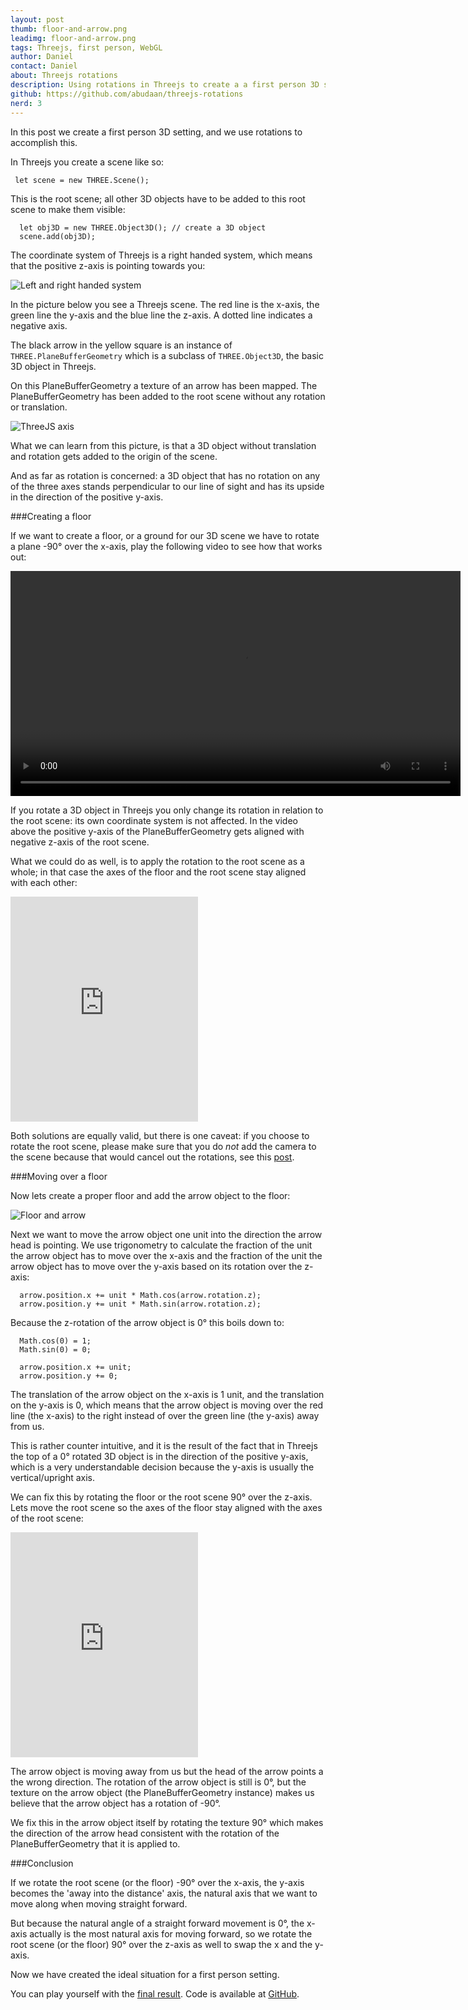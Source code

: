 ```yaml
---
layout: post
thumb: floor-and-arrow.png
leadimg: floor-and-arrow.png
tags: Threejs, first person, WebGL
author: Daniel
contact: Daniel
about: Threejs rotations
description: Using rotations in Threejs to create a a first person 3D setting.
github: https://github.com/abudaan/threejs-rotations
nerd: 3
---
```


In this post we create a first person 3D setting, and we use rotations to accomplish this.

In Threejs you create a scene like so:

~~~
 let scene = new THREE.Scene();
~~~

This is the root scene; all other 3D objects have to be added to this root scene to make them visible:

~~~
  let obj3D = new THREE.Object3D(); // create a 3D object
  scene.add(obj3D);
~~~

The coordinate system of Threejs is a right handed system, which means that the positive z-axis is pointing towards you:

![Left and right handed system](/assets/img/blog/left-and-right-handed-system.gif)

In the picture below you see a Threejs scene. The red line is the x-axis, the green line the y-axis and the blue line the z-axis. A dotted line indicates a negative axis.

The black arrow in the yellow square is an instance of `THREE.PlaneBufferGeometry` which is a subclass of `THREE.Object3D`, the basic 3D object in Threejs.

On this PlaneBufferGeometry a texture of an arrow has been mapped. The PlaneBufferGeometry has been added to the root scene without any rotation or translation.

![ThreeJS axis](/assets/img/blog/threejs-axis.jpg)

What we can learn from this picture, is that a 3D object without translation and rotation gets added to the origin of the scene.

And as far as rotation is concerned: a 3D object that has no rotation on any of the three axes stands perpendicular to our line of sight and has its upside in the direction of the positive y-axis.

###Creating a floor

If we want to create a floor, or a ground for our 3D scene we have to rotate a plane -90° over the x-axis, play the following video to see how that works out:

<video height="360" controls>
  <source src="http://data.tweedegolf.nl/videos/plane_rotation.mp4#t=0.07" type="video/mp4">
</video>

If you rotate a 3D object in Threejs you only change its rotation in relation to the root scene: its own coordinate system is not affected. In the video above the positive y-axis of the PlaneBufferGeometry gets aligned with negative z-axis of the root scene.

What we could do as well, is to apply the rotation to the root scene as a whole; in that case the axes of the floor and the root scene stay aligned with each other:

<iframe src="https://player.vimeo.com/video/127927799" height="360" frameborder="0" webkitallowfullscreen mozallowfullscreen allowfullscreen></iframe>

Both solutions are equally valid, but there is one caveat: if you choose to rotate the root scene, please make sure that you do *not* add the camera to the scene because that would cancel out the rotations, see this [post](/2015/04/03/webvr-and-threejs/#camera).

###Moving over a floor

Now lets create a proper floor and add the arrow object to the floor:

![Floor and arrow](/assets/img/blog/floor-and-arrow.png)

Next we want to move the arrow object one unit into the direction the arrow head is pointing. We use trigonometry to calculate the fraction of the unit the arrow object has to move over the x-axis and the fraction of the unit the arrow object has to move over the y-axis based on its rotation over the z-axis:

~~~
  arrow.position.x += unit * Math.cos(arrow.rotation.z);
  arrow.position.y += unit * Math.sin(arrow.rotation.z);
~~~

Because the z-rotation of the arrow object is 0° this boils down to:

~~~
  Math.cos(0) = 1;
  Math.sin(0) = 0;

  arrow.position.x += unit;
  arrow.position.y += 0;
~~~

The translation of the arrow object on the x-axis is 1 unit, and the translation on the y-axis is 0, which means that the arrow object is moving over the red line (the x-axis) to the right instead of over the green line (the y-axis) away from us.

This is rather counter intuitive, and it is the result of the fact that in Threejs the top of a 0° rotated 3D object is in the direction of the positive y-axis, which is a very understandable decision because the y-axis is usually the vertical/upright axis.

We can fix this by rotating the floor or the root scene 90° over the z-axis. Lets move the root scene so the axes of the floor stay aligned with the axes of the root scene:

<iframe src="https://player.vimeo.com/video/127927743" height="360" frameborder="0" webkitallowfullscreen mozallowfullscreen allowfullscreen></iframe>

The arrow object is moving away from us but the head of the arrow points a the wrong direction. The rotation of the arrow object is still is 0°, but the texture on the arrow object (the PlaneBufferGeometry instance) makes us believe that the arrow object has a rotation of -90°.

We fix this in the arrow object itself by rotating the texture 90° which makes the direction of the arrow head consistent with the rotation of the PlaneBufferGeometry that it is applied to.

<!--
You might think this is a dirty trick, but it isn't; Threejs has chosen to make the top of a 0° rotated object in the direction of the positive y-axis which is a very understandable decision because the y-axis is usually the vertical/upright axis.
-->

###Conclusion

If we rotate the root scene (or the floor) -90° over the x-axis, the y-axis becomes the 'away into the distance' axis, the natural axis that we want to move along when moving straight forward.

But because the natural angle of a straight forward movement is 0°, the x-axis actually is the most natural axis for moving forward, so we rotate the root scene (or the floor) 90° over the z-axis as well to swap the x and the y-axis.

Now we have created the ideal situation for a first person setting.

You can play yourself with the [final result](http://data.tweedegolf.nl/threejs-rotations). Code is available at [GitHub](https://github.com/tweedegolf/threejs-rotations).

<!--
Another example: we want to translate the arrow after we have rotated the arrow 45°. A positive rotation in Threejs follows the convention and is counterclockwise:

![ThreeJS rotation 45 degrees](threejs-rotation-45-degrees.jpg)

Now we get this:

~~~javascript
  // Math.PI/4 = 45°, Math.PI/2 = 90°
  Math.cos(Math.PI/4 + Math.PI/2) = -0.707;
  Math.sin(Math.PI/4 + Math.PI/2) = 0.707;
~~~

This results in an equal translation over both the x and the y-axis, and the translation over the x-axis is in the negative direction. This is exactly what we want.
-->
